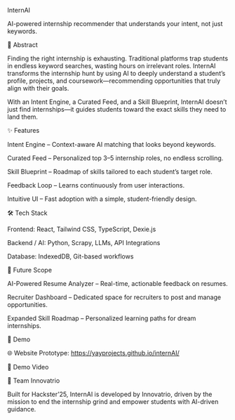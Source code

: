 InternAI

AI-powered internship recommender that understands your intent, not just keywords.

🚀 Abstract

Finding the right internship is exhausting. Traditional platforms trap students in endless keyword searches, wasting hours on irrelevant roles. InternAI transforms the internship hunt by using AI to deeply understand a student’s profile, projects, and coursework—recommending opportunities that truly align with their goals.

With an Intent Engine, a Curated Feed, and a Skill Blueprint, InternAI doesn’t just find internships—it guides students toward the exact skills they need to land them.

✨ Features

  Intent Engine – Context-aware AI matching that looks beyond keywords.
  
  Curated Feed – Personalized top 3–5 internship roles, no endless scrolling.
  
  Skill Blueprint – Roadmap of skills tailored to each student’s target role.
  
  Feedback Loop – Learns continuously from user interactions.
  
  Intuitive UI – Fast adoption with a simple, student-friendly design.
  
  🛠️ Tech Stack

Frontend: React, Tailwind CSS, TypeScript, Dexie.js

Backend / AI: Python, Scrapy, LLMs, API Integrations

Database: IndexedDB, Git-based workflows


🔮 Future Scope

AI-Powered Resume Analyzer – Real-time, actionable feedback on resumes.

Recruiter Dashboard – Dedicated space for recruiters to post and manage opportunities.

Expanded Skill Roadmap – Personalized learning paths for dream internships.

📂 Demo

🌐 Website Prototype: https://yayprojects.github.io/internAI/

🎥 Demo Video

👥 Team Innovatrio

Built for Hackster’25, InternAI is developed by Innovatrio, driven by the mission to end the internship grind and empower students with AI-driven guidance.
